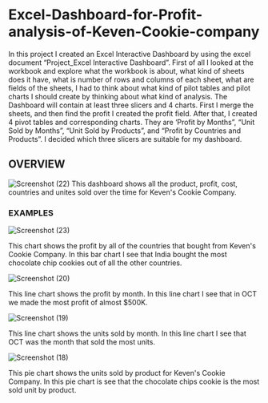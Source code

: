 # Excel-Dashboard-for-Profit-analysis-of-Keven-Cookie-company


In this project I created an Excel Interactive Dashboard by using the excel document “Project_Excel Interactive Dashboard”. First of all I looked at the workbook and explore what the workbook is about, what kind of sheets does it have, what is number of rows and columns of each sheet, what are fields of the sheets, I had to think about what kind of pilot tables and pilot charts I should create by thinking about what kind of analysis. The Dashboard will contain at least three slicers and 4 charts. First I merge the sheets, and then find the profit I created the profit field. After that, I created 4 pivot tables and corresponding charts. They are ‘Profit by Months”, “Unit Sold by Months”, “Unit Sold by Products”, and “Profit by Countries and Products”. I decided which three slicers are suitable for my dashboard.

## OVERVIEW



![Screenshot (22)](https://github.com/deonjr04/Excel-Dashboard-for-Profit-analysis-of-Keven-Cookie-company/assets/146729697/6d575d36-a959-45da-9990-d123cb3144ce)
This dashboard shows all the product, profit, cost, countries and unites sold over the time for Keven's Cookie Company.

### EXAMPLES

![Screenshot (23)](https://github.com/deonjr04/Excel-Dashboard-for-Profit-analysis-of-Keven-Cookie-company/assets/146729697/ae50ad95-5134-48e4-b0c4-ced8ce21fc40)

This chart shows the profit by all of the countries that bought from Keven's Cookie Company. In this bar chart I see that India bought the most chocolate chip cookies out of all the other countries.


![Screenshot (20)](https://github.com/deonjr04/Excel-Dashboard-for-Profit-analysis-of-Keven-Cookie-company/assets/146729697/be9ae3f3-2dde-4399-8028-c0b96dea6816)

This line chart shows the profit by month. In this line chart I see that in OCT we made the most profit of almost $500K.

![Screenshot (19)](https://github.com/deonjr04/Excel-Dashboard-for-Profit-analysis-of-Keven-Cookie-company/assets/146729697/6289fbbe-6431-4d06-a9ea-a3c52312e45b)

This line chart shows the units sold by month. In this line chart I see that OCT was the month that sold the most units.

![Screenshot (18)](https://github.com/deonjr04/Excel-Dashboard-for-Profit-analysis-of-Keven-Cookie-company/assets/146729697/026d5f68-7f9e-4a76-a250-5027a995a9f4)

This pie chart shows the units sold by product for Keven's Cookie Company. In this pie chart is see that the chocolate chips cookie is the most sold unit by product. 













